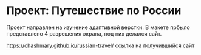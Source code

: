 # Проект: Путешествие по России

Проект направлен на изучение адаптивной верстки. В макете прбыло представлено 4 разрешения экрана, под них делался сайт.

https://chashmary.github.io/russian-travel/ ссылка на получившийся сайт 
